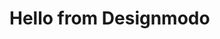 <!DOCTYPE html>
<html lang="en">
  <head>
    <meta charset="utf-8">
    <title>What are HTML imports and how do they work</title>
    <link rel="import" href="/anketa_D_A_Bokov.html">
  </head>
  <body>
    <h1>Hello from Designmodo</h1>
  </body>
</html>
